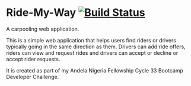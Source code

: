 # Ride-My-Way [![Build Status](https://travis-ci.org/IyiKuyoro/Ride-My-Way.svg?branch=API-GET-Rides)](https://travis-ci.org/IyiKuyoro/Ride-My-Way)
A carpooling web application.

This is a simple web application that helps users find riders or drivers typically going in the same direction as them.
Drivers can add ride offers, riders can view and request rides and drivers can accept or decline or accept rider requests.

It is created as part of my Andela Nigeria Fellowship Cycle 33 Bootcamp Developer Challenge.
